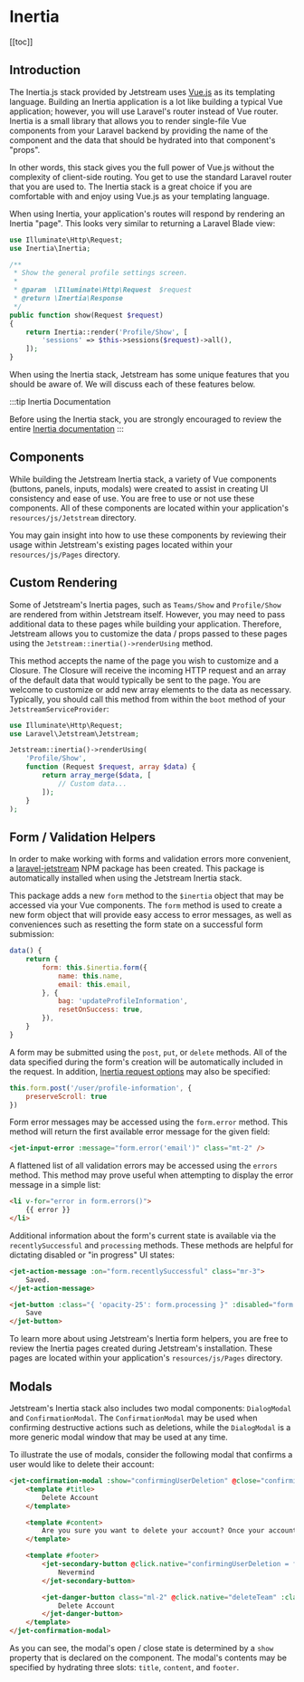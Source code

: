 # Inertia

[[toc]]

## Introduction

The Inertia.js stack provided by Jetstream uses [Vue.js](https://vuejs.org) as its templating language. Building an Inertia application is a lot like building a typical Vue application; however, you will use Laravel's router instead of Vue router. Inertia is a small library that allows you to render single-file Vue components from your Laravel backend by providing the name of the component and the data that should be hydrated into that component's "props".

In other words, this stack gives you the full power of Vue.js without the complexity of client-side routing. You get to use the standard Laravel router that you are used to. The Inertia stack is a great choice if you are comfortable with and enjoy using Vue.js as your templating language.

When using Inertia, your application's routes will respond by rendering an Inertia "page". This looks very similar to returning a Laravel Blade view:

```php
use Illuminate\Http\Request;
use Inertia\Inertia;

/**
 * Show the general profile settings screen.
 *
 * @param  \Illuminate\Http\Request  $request
 * @return \Inertia\Response
 */
public function show(Request $request)
{
    return Inertia::render('Profile/Show', [
        'sessions' => $this->sessions($request)->all(),
    ]);
}
```

When using the Inertia stack, Jetstream has some unique features that you should be aware of. We will discuss each of these features below.

:::tip Inertia Documentation

Before using the Inertia stack, you are strongly encouraged to review the entire [Inertia documentation](https://inertiajs.com)
:::

## Components

While building the Jetstream Inertia stack, a variety of Vue components (buttons, panels, inputs, modals) were created to assist in creating UI consistency and ease of use. You are free to use or not use these components. All of these components are located within your application's `resources/js/Jetstream` directory.

You may gain insight into how to use these components by reviewing their usage within Jetstream's existing pages located within your `resources/js/Pages` directory.

## Custom Rendering

Some of Jetstream's Inertia pages, such as `Teams/Show` and `Profile/Show` are rendered from within Jetstream itself. However, you may need to pass additional data to these pages while building your application. Therefore, Jetstream allows you to customize the data / props passed to these pages using the `Jetstream::inertia()->renderUsing` method.

This method accepts the name of the page you wish to customize and a Closure. The Closure will receive the incoming HTTP request and an array of the default data that would typically be sent to the page. You are welcome to customize or add new array elements to the data as necessary. Typically, you should call this method from within the `boot` method of your `JetstreamServiceProvider`:

```php
use Illuminate\Http\Request;
use Laravel\Jetstream\Jetstream;

Jetstream::inertia()->renderUsing(
    'Profile/Show',
    function (Request $request, array $data) {
        return array_merge($data, [
            // Custom data...
        ]);
    }
);
```

## Form / Validation Helpers

In order to make working with forms and validation errors more convenient, a [laravel-jetstream](https://github.com/laravel/jetstream-js) NPM package has been created. This package is automatically installed when using the Jetstream Inertia stack.

This package adds a new `form` method to the `$inertia` object that may be accessed via your Vue components. The `form` method is used to create a new form object that will provide easy access to error messages, as well as conveniences such as resetting the form state on a successful form submission:

```js
data() {
    return {
        form: this.$inertia.form({
            name: this.name,
            email: this.email,
        }, {
            bag: 'updateProfileInformation',
            resetOnSuccess: true,
        }),
    }
}
```

A form may be submitted using the `post`, `put`, or `delete` methods. All of the data specified during the form's creation will be automatically included in the request. In addition, [Inertia request options](https://inertiajs.com/requests) may also be specified:

```js
this.form.post('/user/profile-information', {
    preserveScroll: true
})
```

Form error messages may be accessed using the `form.error` method. This method will return the first available error message for the given field:

```html
<jet-input-error :message="form.error('email')" class="mt-2" />
```

A flattened list of all validation errors may be accessed using the `errors` method. This method may prove useful when attempting to display the error message in a simple list:

```html
<li v-for="error in form.errors()">
    {{ error }}
</li>
```

Additional information about the form's current state is available via the `recentlySuccessful` and `processing` methods. These methods are helpful for dictating disabled or "in progress" UI states:

```html
<jet-action-message :on="form.recentlySuccessful" class="mr-3">
    Saved.
</jet-action-message>

<jet-button :class="{ 'opacity-25': form.processing }" :disabled="form.processing">
    Save
</jet-button>
```

To learn more about using Jetstream's Inertia form helpers, you are free to review the Inertia pages created during Jetstream's installation. These pages are located within your application's `resources/js/Pages` directory.

## Modals

Jetstream's Inertia stack also includes two modal components: `DialogModal` and `ConfirmationModal`. The `ConfirmationModal` may be used when confirming destructive actions such as deletions, while the `DialogModal` is a more generic modal window that may be used at any time.

To illustrate the use of modals, consider the following modal that confirms a user would like to delete their account:

```html
<jet-confirmation-modal :show="confirmingUserDeletion" @close="confirmingUserDeletion = false">
    <template #title>
        Delete Account
    </template>

    <template #content>
        Are you sure you want to delete your account? Once your account is deleted, all of its resources and data will be permanently deleted.
    </template>

    <template #footer>
        <jet-secondary-button @click.native="confirmingUserDeletion = false">
            Nevermind
        </jet-secondary-button>

        <jet-danger-button class="ml-2" @click.native="deleteTeam" :class="{ 'opacity-25': form.processing }" :disabled="form.processing">
            Delete Account
        </jet-danger-button>
    </template>
</jet-confirmation-modal>
```

As you can see, the modal's open / close state is determined by a `show` property that is declared on the component. The modal's contents may be specified by hydrating three slots: `title`, `content`, and `footer`.
